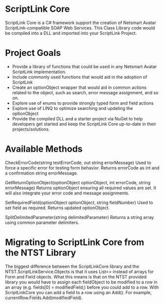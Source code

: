 ScriptLink Core
===============

ScriptLink Core is a C# framework support the creation of Netsmart Avatar ScriptLink-compatible SOAP Web Services. This Class Library code would be compiled into a DLL and imported into your ScriptLink Project.


Project Goals
=============

- Provide a library of functions that could be used in any Netsmart Avatar ScriptLink implementation.
- Include commonly used functions that would aid in the adoption of ScriptLink
- Create an optionObject wrapper that would aid in common actions related to the object, such as search, error message assignment, and so on.
- Explore use of enums to provide strongly typed form and field actions
- Explore use of LINQ to optimize searching and updating the optionObject
- Provide the compiled DLL and a starter project via NuGet to help developers get started and keep the ScriptLink Core up-to-date in their projects/solutions.
 

Available Methods
=================

CheckErrorCode(string testErrorCode, out string errorMessage)
Used to force a specific error for testing form behavior. Returns errorCode as int and a confirmation string errorMessage.

GetReturnOptionObject(optionObject optionObject, int errorCode, string errorMessage)
Returns optionObject ensuring all required values are set. It will also integrate your error code and message assignments.

SetRequiredField(optionObject optionObject, string fieldNumber)
Used to set field as required. Returns updated optionObject.

SplitDelimitedParameter(string delimitedParameter)
Returns a string array using common parameter delimiters.


Migrating to ScriptLink Core from the NTST Library
==================================================

The biggest difference between the ScriptLinkCore library and the NTST.ScriptLinkService.Objects is that it uses List<> instead of arrays for Form and Field objects.
What this means is that on the NTST provided library you would have to assign each fieldObject to be modified to a row in an array (e.g. fields[0] = modifiedField;) before you could add to a row. With ScriptLinkCore you can add a field to a row using an Add(). For example, currentRow.Fields.Add(modifiedField).
